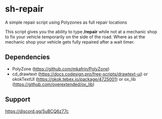 # sh-repair
A simple repair script using Polyzones as full repair locations

This script gives you the ability to type **/repair** while not at a mechanic shop to fix your vehicle temporarily on the side of the road.
  Where as at the mechanic shop your vehicle gets fully repaired after a wait timer.

## Dependencies ##
- PolyZone (https://github.com/mkafrin/PolyZone)
- cd_drawtext (https://docs.codesign.pro/free-scripts/drawtext-ui) or okokTextUI (https://okok.tebex.io/package/4725001) or ox_lib (https://github.com/overextended/ox_lib)

## Support ##
https://discord.gg/5uBCQ6z77c
